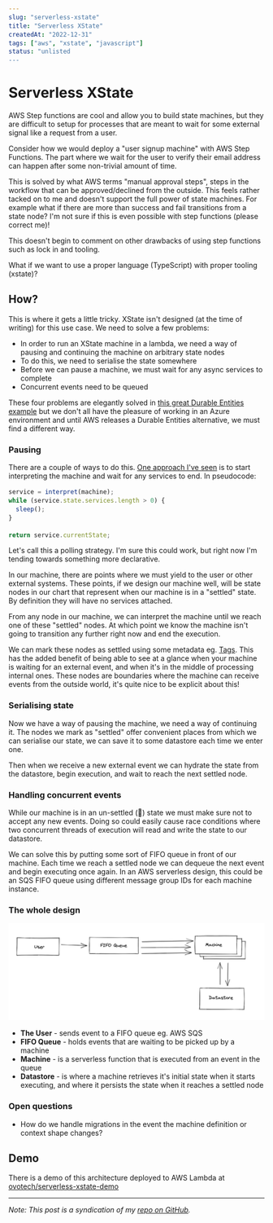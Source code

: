 ```yaml
---
slug: "serverless-xstate"
title: "Serverless XState"
createdAt: "2022-12-31"
tags: ["aws", "xstate", "javascript"]
status: "unlisted
---
```


# Serverless XState

AWS Step functions are cool and allow you to build state machines, but they are difficult to setup for processes that are meant to wait for some external signal like a request from a user.

Consider how we would deploy a "user signup machine" with AWS Step Functions. The part where we wait for the user to verify their email address can happen after some non-trivial amount of time.

This is solved by what AWS terms "manual approval steps", steps in the workflow that can be approved/declined from the outside. This feels rather tacked on to me and doesn't support the full power of state machines. For example what if there are more than success and fail transitions from a state node? I'm not sure if this is even possible with step functions (please correct me)!

This doesn't begin to comment on other drawbacks of using step functions such as lock in and tooling.

What if we want to use a proper language (TypeScript) with proper tooling (xstate)?

## How?

This is where it gets a little tricky. XState isn't designed (at the time of writing) for this use case. We need to solve a few problems:

- In order to run an XState machine in a lambda, we need a way of pausing and continuing the machine on arbitrary state nodes
- To do this, we need to serialise the state somewhere
- Before we can pause a machine, we must wait for any async services to complete
- Concurrent events need to be queued

These four problems are elegantly solved in [this great Durable Entities example](https://github.com/davidkpiano/durable-entities-xstate) but we don't all have the pleasure of working in an Azure environment and until AWS releases a Durable Entities alternative, we must find a different way.

### Pausing

There are a couple of ways to do this. [One approach I've seen](https://github.com/davidkpiano/durable-entities-xstate/issues/1) is to start interpreting the machine and wait for any services to end. In pseudocode:

```js
service = interpret(machine);
while (service.state.services.length > 0) {
  sleep();
}

return service.currentState;
```

Let's call this a polling strategy. I'm sure this could work, but right now I'm tending towards something more declarative.

In our machine, there are points where we must yield to the user or other external systems. These points, if we design our machine well, will be state nodes in our chart that represent when our machine is in a "settled" state. By definition they will have no services attached.

From any node in our machine, we can interpret the machine until we reach one of these "settled" nodes. At which point we know the machine isn't going to transition any further right now and end the execution.

We can mark these nodes as settled using some metadata eg. [Tags](https://xstate.js.org/docs/guides/statenodes.html#tags). This has the added benefit of being able to see at a glance when your machine is waiting for an external event, and when it's in the middle of processing internal ones. These nodes are boundaries where the machine can receive events from the outside world, it's quite nice to be explicit about this!

### Serialising state

Now we have a way of pausing the machine, we need a way of continuing it. The nodes we mark as "settled" offer convenient places from which we can serialise our state, we can save it to some datastore each time we enter one.

Then when we receive a new external event we can hydrate the state from the datastore, begin execution, and wait to reach the next settled node.

### Handling concurrent events

While our machine is in an un-settled (🥲) state we must make sure not to accept any new events. Doing so could easily cause race conditions where two concurrent threads of execution will read and write the state to our datastore.

We can solve this by putting some sort of FIFO queue in front of our machine. Each time we reach a settled node we can dequeue the next event and begin executing once again. In an AWS serverless design, this could be an SQS FIFO queue using different message group IDs for each machine instance.

### The whole design

![](https://raw.githubusercontent.com/tom-sherman/serverless-xstate/main/static/arch.png)

- **The User** - sends event to a FIFO queue eg. AWS SQS
- **FIFO Queue** - holds events that are waiting to be picked up by a machine
- **Machine** - is a serverless function that is executed from an event in the queue
- **Datastore** - is where a machine retrieves it's initial state when it starts executing, and where it persists the state when it reaches a settled node

### Open questions

- How do we handle migrations in the event the machine definition or context shape changes?

## Demo

There is a demo of this architecture deployed to AWS Lambda at [ovotech/serverless-xstate-demo](https://github.com/ovotech/serverless-xstate-demo)

---

_Note: This post is a syndication of my [repo on GitHub](https://github.com/tom-sherman/serverless-xstate)._
